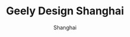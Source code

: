 ---
layout: gallery
lang: en
title: Geely Design Shanghai
permalink: /geely-design-shanghai/

subtitle: Shanghai

standard:
  title: Geely Design Shanghai
  text: The fast development of our Gothenburg studio happened together with the launch of Lynk & Co. A new brand that is tailored to young, urban, tech-savvy customers. Today we are more than 200 people who work with coming LYNK & CO products.

portfolio: [
  {
    type: image,
    image: gallery/shanghai/gallery_shanghai_06.jpg
  },
  {
    type: image,
    image: gallery/shanghai/gallery_shanghai_07.jpg
  },
  {
    type: quote,
    text: We prefer to see competition between ideas rather than people,
  name: Andreas Nilsson, SVP Geely Design Sweden 
  },
  {
    type: image,
    image: gallery/shanghai/gallery_shanghai_08.jpg
  },
  {
    type: image,
    image: gallery/shanghai/gallery_shanghai_09.jpg
  },
  {
    type: quote,
    text: We prefer to see competition between ideas rather than people,
  name: Andreas Nilsson, SVP Geely Design Sweden 
  },
  {
    type: image,
    image: gallery/shanghai/gallery_shanghai_10.jpg
  },
  {
    type: image,
    image: gallery/shanghai/gallery_shanghai_11.jpg
  },
  {
    type: quote,
    text: We prefer to see competition between ideas rather than people,
  name: Andreas Nilsson, SVP Geely Design Sweden 
  },
  {
    type: image,
    image: gallery/shanghai/gallery_shanghai_12.jpg
  },
  {
    type: image,
    image: gallery/shanghai/gallery_shanghai_13.jpg
  },
  {
    type: quote,
    text: We prefer to see competition between ideas rather than people,
  name: Andreas Nilsson, SVP Geely Design Sweden 
  },
  {
    type: image,
    image: gallery/shanghai/gallery_shanghai_14.jpg
  },
  {
    type: image,
    image: gallery/shanghai/gallery_shanghai_15.jpg
  },
  {
    type: quote,
    text: We prefer to see competition between ideas rather than people,
  name: Andreas Nilsson, SVP Geely Design Sweden 
  },
  {
    type: image,
    image: gallery/shanghai/gallery_shanghai_16.jpg
  }
]
---